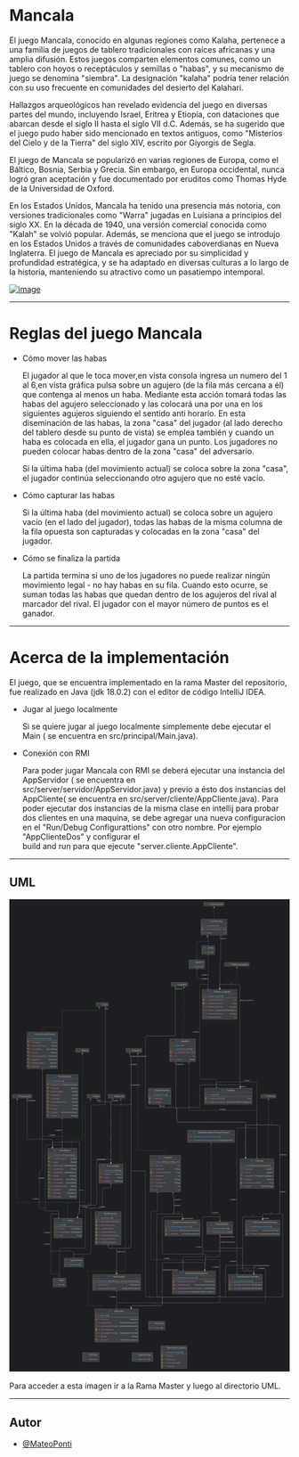  # Mancala 



El juego Mancala, conocido en algunas regiones como Kalaha, pertenece a una familia de juegos de tablero tradicionales con raíces africanas y una amplia difusión. Estos juegos comparten elementos comunes, como un tablero con hoyos o receptáculos y semillas o "habas", y su mecanismo de juego se denomina "siembra". La designación "kalaha" podría tener relación con su uso frecuente en comunidades del desierto del Kalahari.

Hallazgos arqueológicos han revelado evidencia del juego en diversas partes del mundo, incluyendo Israel, Eritrea y Etiopía, con dataciones que abarcan desde el siglo II hasta el siglo VII d.C. Además, se ha sugerido que el juego pudo haber sido mencionado en textos antiguos, como "Misterios del Cielo y de la Tierra" del siglo XIV, escrito por Giyorgis de Segla.

El juego de Mancala se popularizó en varias regiones de Europa, como el Báltico, Bosnia, Serbia y Grecia. Sin embargo, en Europa occidental, nunca logró gran aceptación y fue documentado por eruditos como Thomas Hyde de la Universidad de Oxford.

En los Estados Unidos, Mancala ha tenido una presencia más notoria, con versiones tradicionales como "Warra" jugadas en Luisiana a principios del siglo XX. En la década de 1940, una versión comercial conocida como "Kalah" se volvió popular. Además, se menciona que el juego se introdujo en los Estados Unidos a través de comunidades caboverdianas en Nueva Inglaterra.
El juego de Mancala es apreciado por su simplicidad y profundidad estratégica, y se ha adaptado en diversas culturas a lo largo de la historia, manteniendo su atractivo como un pasatiempo intemporal.

[![image](https://github.com/user-attachments/assets/ce9f6434-233a-40f9-a8ba-f604bba5b278)
](https://github.com/MateoPonti/Mancala/blob/main/Mancala.png?raw=true)

------------------------------------------------------------------------------------------------

# Reglas del juego Mancala





  * Cómo mover las habas

     El jugador al que le toca mover,en vista consola ingresa un numero del 1 al 6,en vista gráfica pulsa sobre un agujero (de la fila más cercana a él) que contenga al menos un haba. Mediante esta acción tomará todas las habas del agujero seleccionado y las colocará una por una en los siguientes agujeros 
         siguiendo 
    el sentido anti horario. En esta diseminación de las habas, la zona "casa" del jugador (al lado derecho del tablero desde su punto de vista) se emplea también y cuando un haba es colocada en ella, el jugador gana un punto. Los jugadores no pueden colocar habas dentro de la zona "casa" del adversario. 
  
    Si la última haba (del movimiento actual) se coloca sobre la zona "casa", el jugador continúa seleccionando otro agujero que no esté vacío. 

* Cómo capturar las habas 

  Si la última haba (del movimiento actual) se coloca sobre un agujero vacío (en el lado del jugador), todas las habas de la misma columna de la fila opuesta son capturadas y colocadas en la zona "casa" del jugador. 
  



* Cómo se finaliza la partida 

  La partida termina si uno de los jugadores no puede realizar ningún movimiento legal - no hay habas en su fila. Cuando esto ocurre, se suman todas las habas que quedan dentro de los agujeros del rival al marcador del rival. El jugador con el mayor número de puntos es el ganador.





------------------------------------------------------------------------------------------------

# Acerca de la implementación

El juego, que se encuentra implementado en la rama Master del repositorio, fue realizado en Java (jdk 18.0.2) con el editor de código  IntelliJ IDEA.


* Jugar al juego localmente

  Si se quiere jugar al juego localmente simplemente debe ejecutar el Main ( se encuentra en src/principal/Main.java). 

* Conexión con RMI

  
  Para poder jugar Mancala con RMI se deberá ejecutar una instancia del AppServidor ( se encuentra en    
  src/server/servidor/AppServidor.java) y previo a ésto dos instancias del AppCliente( se encuentra en 
  src/server/cliente/AppCliente.java).
  Para poder ejecutar dos instancias de la misma clase en intellij para probar dos clientes en una maquina, se debe agregar 
  una nueva configuracion en el "Run/Debug Configurattions" con otro nombre. Por ejemplo "AppClienteDos" y configurar el    
  build and run para que ejecute "server.cliente.AppCliente".





-----------------------------------------------------------------------------------------------------------------------------

## UML




![UML](https://github.com/MateoPonti/Mancala/blob/main/DiagramaUML.png?raw=true)






Para acceder a esta imagen ir a la Rama Master y luego al directorio UML.






-----------------------------------------------------------------------------------------------------------------------------





## Autor


- [@MateoPonti](https://www.github.com/MateoPonti)


  


  



